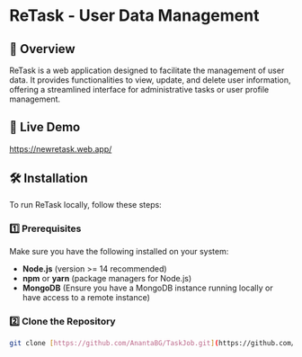 # ReTask - User Data Management

## 📌 Overview

ReTask is a web application designed to facilitate the management of user data. It provides functionalities to view, update, and delete user information, offering a streamlined interface for administrative tasks or user profile management.

## 🚀 Live Demo

https://newretask.web.app/

## 🛠 Installation

To run ReTask locally, follow these steps:

### 1️⃣ Prerequisites

Make sure you have the following installed on your system:

* **Node.js** (version >= 14 recommended)
* **npm** or **yarn** (package managers for Node.js)
* **MongoDB** (Ensure you have a MongoDB instance running locally or have access to a remote instance)

### 2️⃣ Clone the Repository

```bash
git clone [https://github.com/AnantaBG/TaskJob.git](https://github.com/AnantaBG/TaskJob)
